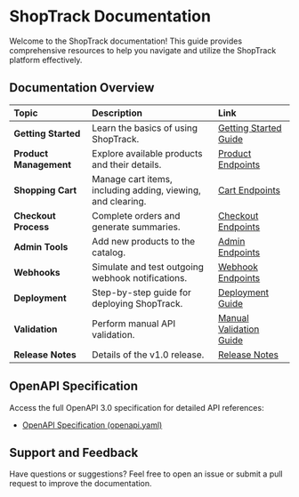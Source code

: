 # ShopTrack Documentation

Welcome to the ShopTrack documentation! This guide provides comprehensive resources to help you navigate and utilize the ShopTrack platform effectively.

## Documentation Overview

| Topic | Description | Link |
|:---|:---|:---|
| **Getting Started** | Learn the basics of using ShopTrack. | [Getting Started Guide](tutorials/getting-started-guide.md) |
| **Product Management** | Explore available products and their details. | [Product Endpoints](api/products-endpoints.md) |
| **Shopping Cart** | Manage cart items, including adding, viewing, and clearing. | [Cart Endpoints](api/cart-endpoints.md) |
| **Checkout Process** | Complete orders and generate summaries. | [Checkout Endpoints](api/checkout-endpoints.md) |
| **Admin Tools** | Add new products to the catalog. | [Admin Endpoints](api/admin-endpoints.md) |
| **Webhooks** | Simulate and test outgoing webhook notifications. | [Webhook Endpoints](api/webhooks-endpoints.md) |
| **Deployment** | Step-by-step guide for deploying ShopTrack. | [Deployment Guide](ops/deployment-guide.md) |
| **Validation** | Perform manual API validation. | [Manual Validation Guide](validation/api_validation.md) |
| **Release Notes** | Details of the v1.0 release. | [Release Notes](releases/shoptrack-v1.0-release-notes.md) |

## OpenAPI Specification

Access the full OpenAPI 3.0 specification for detailed API references:

- [OpenAPI Specification (openapi.yaml)](api/openapi.yaml)

## Support and Feedback

Have questions or suggestions? Feel free to open an issue or submit a pull request to improve the documentation.

